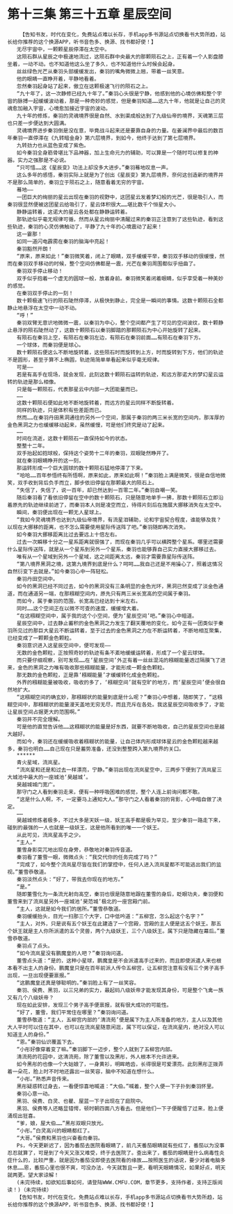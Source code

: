 # 第十三集 第三十五章 星辰空间
        【告知书友，时代在变化，免费站点难以长存，手机app多书源站点切换看书大势所趋，站长给你推荐的这个换源APP，听书音色多、换源、找书都好使！】
       无尽宇宙中，一颗颗星辰停滞在太空中。
       这陨石群从星辰之中极速地流过，这陨石群中央最大的那颗陨石之上，正有着一个人影盘膝坐着，一动不动。也不知道他这么坐了多久，也不知道他什么时候会起身。
       丝丝绿色光芒从秦羽头部缓缓发出，秦羽的嘴角微微上翘，带着一丝笑意。
       他的眼睛一直睁开着，平静地看着。
       忽然秦羽起身站了起来，傲立在这颗极速飞行的陨石之上。
       “九十年了，这一次静修已经九十年了。”秦羽心头很是宁静，他感到他的心境仿佛和整个宇宙的脉搏一起缓缓波动着，那是一种奇妙的感觉，但是秦羽知道……这九十年，他就是让自己的灵魂愈加融入宇宙，心境愈加接近宇宙的波动。
       九十年的修炼，秦羽的灵魂境界很是自然、水到渠成般达到了九级仙帝的境界，天魂第三层也只差一步便达到大圆满。
       灵魂境界进步秦羽倒是没在意，毕竟战斗起来还是要靠自身的力量。在姜澜界中最后的数百年秦羽一直停滞在《九转暗金身》第六层境界，到如今，他终于达到了第七层境界。
       九转劲力也从蓝色变成了紫色。
       如今秦羽全身筋骨堪比下品神器，加上生命元力的辅助，可以算是一个随时可以修复的神器。实力之强那是不必说。
       “只可惜……这《星辰变》功法上却没多大进步。”秦羽蓦地叹息一声。
       这么多年的感悟，秦羽实际上就是为了创出《星辰变》第九层境界，奈何这创造新的境界并不是那么简单的，秦羽立于陨石之上，随意看着无穷的宇宙。
       蓦地——
       一团巨大的绚丽的星云出现在秦羽的视野中，这团星云发着梦幻般的光芒，很是吸引人，而秦羽很显然便被这团星云给吸引了，星云体积很大……堪比数千个恒星大小。
       静静运转着，这诺大的星云各处都在静静运转着。
       那轨迹似乎毫无规律可循，然而从星云绚丽中清醒过来的秦羽正注意到了这些轨迹，看到这些轨迹，秦羽的心灵仿佛触动了，平静了九十年的心境震动了起来！
       这一霎那！
       如同一道闪电霹雳在秦羽的脑海中亮起！
       秦羽豁然开朗！
       “原来，原来如此！”秦羽微笑着，闭上了眼睛，双手缓缓平举，秦羽双手移动的很缓慢，然而在秦羽双手移动的时候，整个空间仿佛都是一震，光芒在秦羽周围都似乎扭曲了。
       秦羽双手停止移动！
       双手似乎抱着一个虚无的圆球一般，放着身前。秦羽微笑着闭着眼睛，似乎享受着一种美妙的感觉。
       在秦羽双手停止的一刻！
       数十颗极速飞行的陨石陡然停滞，从极快到静止，完全是一瞬间的事情。这数十颗陨石全都静止地悬浮在太空中一动不动。
       “呼！”
       秦羽双臂无意识地微微一震，以秦羽为中心，整个空间都产生了可见的空间波纹，数十颗静止悬浮的陨石陡然动了，这数十颗陨石以秦羽脚踏的那颗陨石为中心开始旋转了起来。
       有陨石在秦羽上空，有陨石在秦羽左边，有陨石在秦羽前面……有陨石在秦羽下方。
       一个球体，而秦羽便是球心。
       数十颗陨石便这么不断地旋转着，这些陨石时而旋转到上方，时而旋转到下方，他们的轨迹不是圆形，甚至于算不上椭圆，轨迹简简单单看起来似乎毫无规律。
       可是——
       若是有高手在现场，就会发现，此刻这数十颗陨石运转的轨迹，和远方那诺大的梦幻星云运转的轨迹是那么相像。
       只是每一颗陨石，代表那星云中内部一大团能量而已。
       ……
       这数十颗陨石便如此地不断地旋转着，而远方的星云同样不断旋转着。
       同样的轨迹，只是体积有些差距而已。
       然而……在秦羽丹田黑洞通往的另外一个空间，那属于秦羽的两三米长宽的空间内，那浑厚的金色黑洞之力也缓缓移动起来，虽然缓慢，可是他们终究是动了起来。
       ……
       时间在流逝，这数十颗陨石一直保持如今的状态。
       整整十二年。
       双手抬起如抱球般，保持这个姿势十二年的秦羽，双眼陡然睁开了。
       就在秦羽眼睛睁开的这一刻，
       那运转形成一个巨大圆球的数十颗陨石猛地停滞了下来。
       “哈哈……百年参悟终有所悟啊，原来如此，原来如此啊！”秦羽脸上满是微笑，很是自信地微笑，双手收到背后负手而立，脚步依旧停留在那颗最大的陨石上。
       “失信了，失信了，说一百年，却已然达到一百零二年。”秦羽自嘲一笑。
       随后秦羽看了看依旧停留在空中的数十颗陨石，只是随意地单手一拂，那数十颗陨石立即沿着原先的轨迹继续前进了，而秦羽本人则是凌空而立，待得片刻后在施展大挪移消失在太空中。
       瞬间，秦羽便出现在一颗无人星球上。
       “我如今灵魂境界也达到九级仙帝境界，有流星泪辅助，论和宇宙契合程度，谁能够及我？以现在大挪移的距离，也不怎么需要使用星际传送阵了吧。”秦羽随即再次消失。
       如今秦羽大挪移距离比过去要远上十倍左右。
       过去一次瞬移十分之一星系距离就很强了，而现在秦羽几乎可以横跨整个星系。哪里还需要什么星际传送阵，就是从一个星系到另外一个星系，秦羽也能够靠自己实力直接大挪移过去。
       唯有从一个星域到另外一个星域，这之间距离太远，秦羽才需要靠星际传送阵。
       “第八境界黑洞之境，这第九境界到底是什么？呵呵……我自己还是不用操心了，照着这情况自然衍变下去就是。”如今秦羽心中一阵轻松。
       秦羽丹田空间中。
       如今的黑洞已经不同过去，如今的黑洞没有三条明显的金色光环，黑洞已然变成了淡金色通道，而在通道另一端，在那糨糊空间内，原先只有两三米长宽高的空间属于秦羽。
       而如今，属于秦羽的范围，长宽高已经达到十米左右。
       同时……这个空间正在以微不可查的速度，缓缓增大着。
       “在这糨糊空间中，属于我的这个小空间，便为‘星辰空间’吧。”秦羽心中暗道。
       星辰空间中，过去静止蓄积的金色黑洞之力发生了翻天覆地的变化，如今正有一团类似于秦羽所见过的那巨大星云不断运转着，至于过去的金色黑洞之力在不断运转着，不断地相互聚集，已经变成了一颗颗金色颗粒。
       秦羽意识进入这星辰空间中，便可发现——
       无数的金色颗粒，正按照奇妙的轨迹有条不紊地缓缓运转着，形成了一个星云球体。
       而只要仔细观察，别可发现……在‘星辰空间’外正有着一丝丝混沌的糨糊能量透过隔膜飞了进来，金色的黑洞之力唯有吸收那些糨糊能量，才能形成一颗金色颗粒。
       那无数的金色颗粒，正是靠‘糨糊能量’才缓缓转化成金色颗粒。
       外界的糨糊能量被吸收，吸收的多了，‘糨糊空间’就有空旷的地方，而‘星辰空间’便会很自然地扩大。
       “这糨糊空间的确玄妙，那糨糊状的能量到底是什么呢？”秦羽心中想着，随即笑了，“这糨糊空间中，那糨糊状的能量漫天盖地无穷无尽，而且充斥在各处。我这星辰空间吸收多了，才能让星辰空间占据更大的范围啊。”
       秦羽并不完全理解。
       可是他的直觉告诉他……这糨糊状的能量是好东西，就要不断地吸收，自己的星辰空间也是越大越好。
       而如今，秦羽还在缓缓吸收着糨糊状的能量，让自己体内形成球体星云的金色颗粒越来越多，秦羽也明白……自己现在只是蓄势准备，还没到整整跨入第九境界的关口。
       ******
       青火星域，流岚星。
       “流岚星和还是和过去一样漂亮，宁静。”秦羽出现在流岚星空中，三两步下便到了流岚星三大城池中最大的一座城池‘昊越城’。
       昊越城城门宽广。
       那守门之人看到秦羽走来，便有一种呼吸困难的感觉，整个人连上前询问都不敢。
       “这是什么人啊，不，一定要马上通知大人。”那守门之人看着秦羽的背影，心中暗自做了决定。
       ……
       昊越城修炼者极多，不过大多是天妖一级，妖王高手都是极为罕见，至少秦羽一路走下来，碰到的最强的一人也就是一级妖王，这是他所看到的唯一一个妖王。
       从此可见，流岚星高手之少。
       “主人。”
       董雪身影突兀地出现在身旁，恭敬地对秦羽传音道。
       秦羽看了董雪一眼，微微点头：“我交代你的任务完成了吗？”
       “完成了，如今整个流岚星尽皆在我们的掌控中，任何人进入流岚星都不可能逃出我们的监视。”董雪恭敬道。
       秦羽淡然点头：“好了，带我去你现在的地方。”
       “是。”
       随即董雪化为一条流光射向高空，秦羽也很是随意地跟在董雪的身后，眨眼功夫，秦羽便和董雪来到了流岚星另外一座城池‘昊范城’极北的一座宫殿门前。
       “主人，这就是如今我们的居所。”董雪恭敬道。
       秦羽缓缓抬头，目光一扫那三个大字，口中低吟道：“五柳宫，怎么起这个名字？”
       “主人，对外，只是说有五个妖王在此建造了一个宫殿，宫殿的主人便是这五个妖王。那五个妖王就是主人你所派遣的五个灵兽，两个九级妖王，三个八级妖王。属下只是隐藏在幕后。”董雪恭敬道。
       秦羽点了点头。
       “如今流岚星没有鹏魔皇的人吧？”秦羽询问道。
       董雪点头道：“是的，这种小星球，鹏魔皇是不会派遣高手过来的，而且即使派遣人来也根本看不出主人的身份。鹏魔皇只是在百年前派人传令五柳宫，让五柳宫注意有没有三个男子高手出现，一旦出现便要禀报。”
       “这鹏魔皇还真是够聪明的。”秦羽脸上有了一丝笑容。
       秦羽、侯费、黑羽，以三兄弟的实力，最起码八级妖帝才能发现其身份，可是整个飞禽一族又有几个八级妖帝？
       现在如此安排，发现三个男子高手便禀报，就有很大成功的可能性。
       “好了，董雪，我们平常住在哪里？”秦羽询问道。
       董雪恭敬道：“主人，五柳宫内部的‘清流苑’便是属下为主人所准备的地方，主人以及其他大人平时可以住在其中，也可以在流岚星随意闲逛，属下可以保证，在流岚星内，绝对没人可以知道主人的身份。”
       “恩。”秦羽仙识覆盖下去。
       “小彤好像穿着变了嘛。”秦羽脚下一迈步，整个人就到了五柳宫内部。
       清流苑的花园中，这清流苑，除了董雪以及黑彤，外人根本不允许进来。
       如今黑彤的也像一个大姑娘了，一身黄衫，明眸皓齿，长得很是可爱漂亮。此刻黑彤正拨弄着一朵花，脸上时不时地还露出一丝笑容，脑中不知道在想什么。
       “小彤。”熟悉声音传来。
       黑彤疑惑转过身去，一看便惊喜地喊道：“大伯。”喊着，整个人便一下子扑到秦羽怀里。
       秦羽心意一动。
       黑羽、侯费、白灵、也瞿、屋蓝一下子出现在了庭院中。
       黑羽、侯费等人还略显错愕，顿时朝四面八方看去。但是他们一下子便醒悟了过来，脸上便涌现出狂喜。
       “爹，娘，屋大伯……”黑彤双眼只放光。
       “小彤。”白灵高兴的眼睛都红了。
       “大哥。”侯费和黑羽也兴奋看向秦羽。
       Ps，今天更新迟了，因为番茄去医院看眼睛了，前几天番茄眼睛就有些红了，番茄以为没事忍忍就算了，可是到了今天又涨又难受，终于去医院了。查出来了，番茄的眼睛是什么病毒性炎症什么的，比较严重，就是因为番茄没即使去医院看的缘故……按照医生的话说，要少对着电脑多休息……恩，番茄心里也很不爽，可没办法，今天就暂且一更，看明天眼睛情况，如果好点，明天就两更。望大家谅解！
       (未完待续，如欲知后事如何，请登陆WWW.CMFU.COM，章节更多，支持作者，支持正版阅读！)（未完待续）
       【告知书友，时代在变化，免费站点难以长存，手机app多书源站点切换看书大势所趋，站长给你推荐的这个换源APP，听书音色多、换源、找书都好使！】